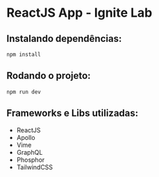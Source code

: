# ReactJS App - Ignite Lab

## Instalando dependências:

```
npm install
```

## Rodando o projeto:
```
npm run dev
```

## Frameworks e Libs utilizadas:
- ReactJS
- Apollo
- Vime
- GraphQL
- Phosphor
- TailwindCSS